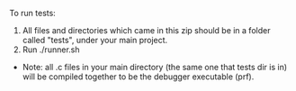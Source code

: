 To run tests:
1. All files and directories which came in this zip should be in a  folder called "tests", under your main project. 
2. Run ./runner.sh 

* Note: all .c files in your main directory (the same one that tests dir is in) will be compiled together to be the debugger executable (prf).